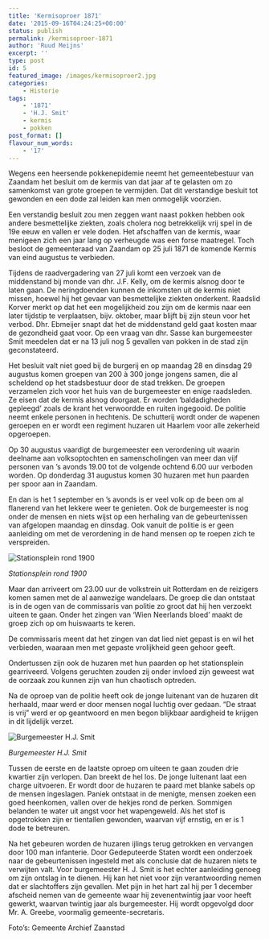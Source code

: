 ```yaml
---
title: 'Kermisoproer 1871'
date: '2015-09-16T04:24:25+00:00'
status: publish
permalink: /kermisoproer-1871
author: 'Ruud Meijns'
excerpt: ''
type: post
id: 5
featured_image: /images/kermisoproer2.jpg
categories:
    - Historie
tags:
    - '1871'
    - 'H.J. Smit'
    - kermis
    - pokken
post_format: []
flavour_num_words:
    - '17'
---
```


Wegens een heersende pokkenepidemie neemt het gemeentebestuur van Zaandam het besluit om de kermis van dat jaar af te gelasten om zo samenkomst van grote groepen te vermijden. Dat dit verstandige besluit tot gewonden en een dode zal leiden kan men onmogelijk voorzien.

Een verstandig besluit zou men zeggen want naast pokken hebben ook andere besmettelijke ziekten, zoals cholera nog betrekkelijk vrij spel in de 19e eeuw en vallen er vele doden. Het afschaffen van de kermis, waar menigeen zich een jaar lang op verheugde was een forse maatregel. Toch besloot de gemeenteraad van Zaandam op 25 juli 1871 de komende Kermis van eind augustus te verbieden.

Tijdens de raadvergadering van 27 juli komt een verzoek van de middenstand bij monde van dhr. J.F. Kelly, om de kermis alsnog door te laten gaan. De neringdoenden kunnen de inkomsten uit de kermis niet missen, hoewel hij het gevaar van besmettelijke ziekten onderkent. Raadslid Korver merkt op dat het een mogelijkheid zou zijn om de kermis naar een later tijdstip te verplaatsen, bijv. oktober, maar blijft bij zijn steun voor het verbod. Dhr. Ebmeijer snapt dat het de middenstand geld gaat kosten maar de gezondheid gaat voor. Op een vraag van dhr. Sasse kan burgemeester Smit meedelen dat er na 13 juli nog 5 gevallen van pokken in de stad zijn geconstateerd.

Het besluit valt niet goed bij de burgerij en op maandag 28 en dinsdag 29 augustus komen groepen van 200 à 300 jonge jongens samen, die al scheldend op het stadsbestuur door de stad trekken. De groepen verzamelen zich voor het huis van de burgemeester en enige raadsleden. Ze eisen dat de kermis alsnog doorgaat. Er worden ‘baldadigheden gepleegd’ zoals de krant het verwoordde en ruiten ingegooid. De politie neemt enkele personen in hechtenis. De schutterij wordt onder de wapenen geroepen en er wordt een regiment huzaren uit Haarlem voor alle zekerheid opgeroepen.

Op 30 augustus vaardigt de burgemeester een verordening uit waarin deelname aan volksoptochten en samenscholingen van meer dan vijf personen van ’s avonds 19.00 tot de volgende ochtend 6.00 uur verboden worden. Op donderdag 31 augustus komen 30 huzaren met hun paarden per spoor aan in Zaandam.

En dan is het 1 september en ’s avonds is er veel volk op de been om al flanerend van het lekkere weer te genieten. Ook de burgemeester is nog onder de mensen en niets wijst op een herhaling van de gebeurtenissen van afgelopen maandag en dinsdag. Ook vanuit de politie is er geen aanleiding om met de verordening in de hand mensen op te roepen zich te verspreiden.

![Stationsplein rond 1900](/images/kermisoproer1.jpg)

*Stationsplein rond 1900*

Maar dan arriveert om 23.00 uur de volkstrein uit Rotterdam en de reizigers komen samen met de al aanwezige wandelaars. De groep die dan ontstaat is in de ogen van de commissaris van politie zo groot dat hij hen verzoekt uiteen te gaan. Onder het zingen van ‘Wien Neerlands bloed’ maakt de groep zich op om huiswaarts te keren.

De commissaris meent dat het zingen van dat lied niet gepast is en wil het verbieden, waaraan men met gepaste vrolijkheid geen gehoor geeft.

Ondertussen zijn ook de huzaren met hun paarden op het stationsplein gearriveerd. Volgens geruchten zouden zij onder invloed zijn geweest wat de oorzaak zou kunnen zijn van hun chaotisch optreden.

Na de oproep van de politie heeft ook de jonge luitenant van de huzaren dit herhaald, maar werd er door mensen nogal luchtig over gedaan. “De straat is vrij” werd er op geantwoord en men begon blijkbaar aardigheid te krijgen in dit lijdelijk verzet.

![Burgemeester H.J. Smit](/images/kermisoproer2.jpg)

*Burgemeester H.J. Smit*

Tussen de eerste en de laatste oproep om uiteen te gaan zouden drie kwartier zijn verlopen. Dan breekt de hel los. De jonge luitenant laat een charge uitvoeren. Er wordt door de huzaren te paard met blanke sabels op de mensen ingeslagen. Paniek ontstaat in de menigte, mensen zoeken een goed heenkomen, vallen over de hekjes rond de perken. Sommigen belanden te water uit angst voor het wapengeweld. Als het stof is opgetrokken zijn er tientallen gewonden, waarvan vijf ernstig, en er is 1 dode te betreuren.

Na het gebeuren worden de huzaren ijlings terug getrokken en vervangen door 100 man infanterie. Door Gedeputeerde Staten wordt een onderzoek naar de gebeurtenissen ingesteld met als conclusie dat de huzaren niets te verwijten valt. Voor burgemeester H. J. Smit is het echter aanleiding genoeg om zijn ontslag in te dienen. Hij kan het niet voor zijn verantwoording nemen dat er slachtoffers zijn gevallen. Met pijn in het hart zal hij per 1 december afscheid nemen van de gemeente waar hij zevenentwintig jaar voor heeft gewerkt, waarvan twintig jaar als burgemeester. Hij wordt opgevolgd door Mr. A. Greebe, voormalig gemeente-secretaris.

Foto’s: Gemeente Archief Zaanstad